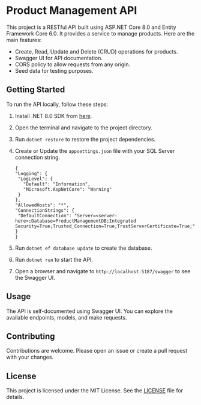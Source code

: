 # Product Management API

This project is a RESTful API built using ASP.NET Core 8.0 and Entity Framework Core 6.0. It provides a service to manage products. Here are the main features:

- Create, Read, Update and Delete (CRUD) operations for products.
- Swagger UI for API documentation.
- CORS policy to allow requests from any origin.
- Seed data for testing purposes.

## Getting Started

To run the API locally, follow these steps:

1. Install .NET 8.0 SDK from [here](https://dotnet.microsoft.com/download/dotnet/8.0).
2. Open the terminal and navigate to the project directory.
3. Run `dotnet restore` to restore the project dependencies.
4. Create or Update the `appsettings.json` file with your SQL Server connection string.

   ```
   {
   "Logging": {
    "LogLevel": {
      "Default": "Information",
      "Microsoft.AspNetCore": "Warning"
    }
   },
   "AllowedHosts": "*",
   "ConnectionStrings": {
    "DefaultConnection": "Server=<server-here>;Database=ProductManagementDB;Integrated Security=True;Trusted_Connection=True;TrustServerCertificate=True;"
   }
   }

   ```

5. Run `dotnet ef database update` to create the database.
6. Run `dotnet run` to start the API.
7. Open a browser and navigate to `http://localhost:5187/swagger` to see the Swagger UI.

## Usage

The API is self-documented using Swagger UI. You can explore the available endpoints, models, and make requests.

## Contributing

Contributions are welcome. Please open an issue or create a pull request with your changes.

## License

This project is licensed under the MIT License. See the [LICENSE](LICENSE) file for details.
